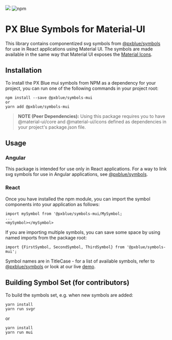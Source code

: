 [![](https://img.shields.io/circleci/project/github/pxblue/symbols-mui/master.svg?style=flat)](https://circleci.com/gh/pxblue/symbols-mui/tree/master)
![npm](https://img.shields.io/npm/v/@pxblue/symbols-mui?label=%40pxblue/symbols-mui)

# PX Blue Symbols for Material-UI
This library contains componentized svg symbols from [@pxblue/symbols](https://github.com/pxblue/symbols) for use in React applications using Material UI. The symbols are made available in the same way that Material UI exposes the [Material Icons](https://material-ui.com/style/icons/#svg-material-icons). 

## Installation
To install the PX Blue mui symbols from NPM as a dependency for your project, you can run one of the following commands in your project root:
```
npm install --save @pxblue/symbols-mui
or
yarn add @pxblue/symbols-mui
```

>**NOTE (Peer Dependencies):** Using this package requires you to have @material-ui/core and @material-ui/icons defined as dependencies in your project's package.json file.


## Usage

### Angular
This package is intended for use only in React applications. For a way to link svg symbols for use in Angular applications, see [@pxblue/symbols](https://github.com/pxblue/symbols).


### React
Once you have installed the npm module, you can import the symbol components into your application as follows:
```
import mySymbol from '@pxblue/symbols-mui/MySymbol;
...
<mySymbol></mySymbol>
```
If you are importing multiple symbols, you can save some space by using named imports from the package root:
```
import {FirstSymbol, SecondSymbol, ThirdSymbol} from '@pxblue/symbols-mui';
```

Symbol names are in TitleCase - for a list of available symbols, refer to [@pxblue/symbols](https://github.com/pxblue/symbols/blob/master/README.md) or look at our live [demo](http://pxblue.github.io/style/iconography).

## Building Symbol Set (for contributors)
To build the symbols set, e.g. when new symbols are added:

```
yarn install
yarn run svgr
```
or
```
yarn install
yarn run mui
```
